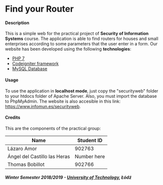 # Find your Router
#### Description
This is a simple web for the practical project of **Security of Information Systems** course. The application is able to find routers for houses and small enterprises according to some parameters that the user enter in a form. Our website has been developed using the following **technologies**:
* [PHP 7](http://php.net/manual/en/migration70.new-features.php)
* [Codeigniter framework](https://codeigniter.com/)
* [MySQL Database](https://www.mysql.com/)

#### Usage
To use the application in **localhost mode**, just copy the "securityweb" folder to your htdocs folder of Apache Server. Also, you must import the database to PhpMyAdmin. The website is also accesible in this link: https://www.infomun.es/securityweb.

#### Credits

This are the components of the practical group: 

| Name  | Student ID |
| ------------- | ------------- |
| Lázaro Amor  | 902763  |
| Ángel del Castillo las Heras  | Number here  |
| Thomas Bobillot | 902766 |

##### Winter Semester 2018/2019 - [University of Technology](https://www.p.lodz.pl/pl), Łódź
